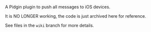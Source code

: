 A Pidgin plugin to push all messages to iOS devices.

It is NO LONGER working, the code is just archived here for reference.

See files in the `wiki` branch for more details.

